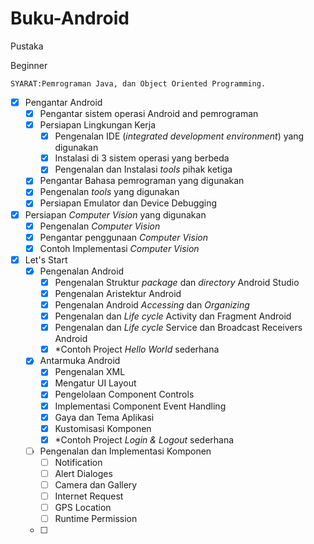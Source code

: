 # Buku-Android
Pustaka

Beginner

`SYARAT:Pemrograman Java, dan Object Oriented Programming.`
- [x] Pengantar Android
  - [x] Pengantar sistem operasi Android and pemrograman
  - [x] Persiapan Lingkungan Kerja
    - [x] Pengenalan IDE (_integrated development environment_) yang digunakan
    - [x] Instalasi di 3 sistem operasi yang berbeda
    - [x] Pengenalan dan Instalasi _tools_ pihak ketiga
  - [x] Pengantar Bahasa pemrograman yang digunakan
  - [x] Pengenalan _tools_ yang digunakan
  - [x] Persiapan Emulator dan Device Debugging
- [x] Persiapan _Computer Vision_ yang digunakan
  - [x] Pengenalan _Computer Vision_
  - [x] Pengantar penggunaan _Computer Vision_
  - [x] Contoh Implementasi _Computer Vision_
- [x] Let's Start
  - [x] Pengenalan Android
    - [x] Pengenalan Struktur _package_ dan _directory_ Android Studio
    - [x] Pengenalan Aristektur Android
    - [x] Pengenalan Android _Accessing_ dan _Organizing_
    - [x] Pengenalan dan _Life cycle_ Activity dan Fragment Android
    - [x] Pengenalan dan _Life cycle_ Service dan Broadcast Receivers Android
    - [x] *Contoh Project _Hello World_ sederhana
  - [x] Antarmuka Android
    - [x] Pengenalan XML
    - [x] Mengatur UI Layout
    - [x] Pengelolaan Component Controls
    - [x] Implementasi Component Event Handling
    - [x] Gaya dan Tema Aplikasi
    - [x] Kustomisasi Komponen
    - [x] *Contoh Project _Login & Logout_ sederhana
  - [ ] Pengenalan dan Implementasi Komponen
    - [ ] Notification
    - [ ] Alert Dialoges
    - [ ] Camera dan Gallery
    - [ ] Internet Request
    - [ ] GPS Location
    - [ ] Runtime Permission
  - [ ] 
 
